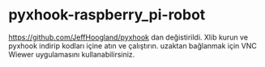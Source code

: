 # pyxhook-raspberry_pi-robot
https://github.com/JeffHoogland/pyxhook dan değistirildi.
Xlib kurun ve pyxhook indirip kodları içine atın ve çalıştırın.
uzaktan bağlanmak için VNC Wiewer uygulamasını kullanabilirsiniz.
